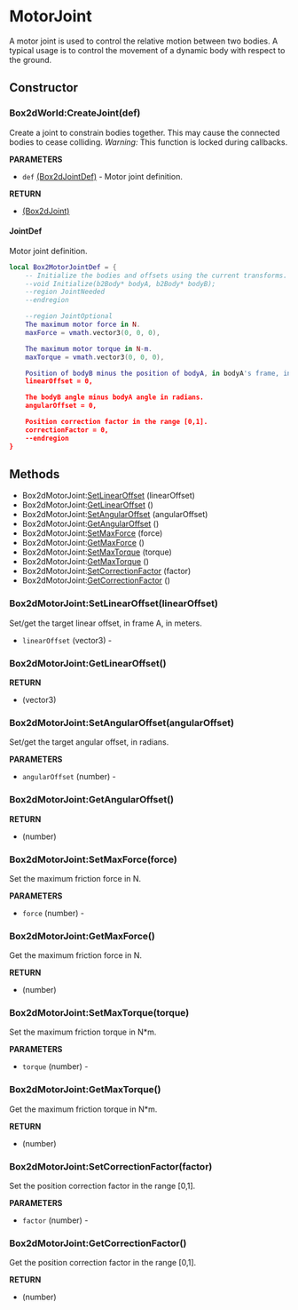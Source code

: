 # MotorJoint
A motor joint is used to control the relative motion
between two bodies. A typical usage is to control the movement
of a dynamic body with respect to the ground.

## Constructor

### Box2dWorld:CreateJoint(def)
Create a joint to constrain bodies together.
This may cause the connected bodies to cease colliding.
_Warning:_ This function is locked during callbacks.

**PARAMETERS**
* `def` [(Box2dJointDef)](../Joint.md) - Motor joint definition.

**RETURN**
* [(Box2dJoint)](../Joint.md)

#### JointDef
Motor joint definition.

```lua
local Box2MotorJointDef = {
    -- Initialize the bodies and offsets using the current transforms.
    --void Initialize(b2Body* bodyA, b2Body* bodyB);
    --region JointNeeded
    --endregion

    --region JointOptional
    The maximum motor force in N.
    maxForce = vmath.vector3(0, 0, 0),

    The maximum motor torque in N-m.
    maxTorque = vmath.vector3(0, 0, 0),

    Position of bodyB minus the position of bodyA, in bodyA's frame, in meters.
    linearOffset = 0,

    The bodyB angle minus bodyA angle in radians.
    angularOffset = 0,

    Position correction factor in the range [0,1].
    correctionFactor = 0,
    --endregion
}
```

## Methods

* Box2dMotorJoint:[SetLinearOffset](#box2dmotorjointsetlinearoffsetlinearoffset) (linearOffset)
* Box2dMotorJoint:[GetLinearOffset](#box2dmotorjointgetlinearoffset) ()
* Box2dMotorJoint:[SetAngularOffset](#box2dmotorjointsetangularoffsetangularoffset) (angularOffset)
* Box2dMotorJoint:[GetAngularOffset](#box2dmotorjointgetangularoffset) ()
* Box2dMotorJoint:[SetMaxForce](#box2dmotorjointsetmaxforceforce) (force)
* Box2dMotorJoint:[GetMaxForce](#box2dmotorjointgetmaxforce) ()
* Box2dMotorJoint:[SetMaxTorque](#box2dmotorjointsetmaxtorquetorque) (torque)
* Box2dMotorJoint:[GetMaxTorque](#box2dmotorjointgetmaxtorque) ()
* Box2dMotorJoint:[SetCorrectionFactor](#box2dmotorjointsetcorrectionfactorfactor) (factor)
* Box2dMotorJoint:[GetCorrectionFactor](#box2dmotorjointgetcorrectionfactor) ()

### Box2dMotorJoint:SetLinearOffset(linearOffset)
Set/get the target linear offset, in frame A, in meters.
* `linearOffset` (vector3) -

### Box2dMotorJoint:GetLinearOffset()

**RETURN**
* (vector3)

### Box2dMotorJoint:SetAngularOffset(angularOffset)
Set/get the target angular offset, in radians.

**PARAMETERS**
* `angularOffset` (number) -

### Box2dMotorJoint:GetAngularOffset()

**RETURN**
* (number)

### Box2dMotorJoint:SetMaxForce(force)
Set the maximum friction force in N.

**PARAMETERS**
* `force` (number) -

### Box2dMotorJoint:GetMaxForce()
Get the maximum friction force in N.

**RETURN**
* (number)

### Box2dMotorJoint:SetMaxTorque(torque)
Set the maximum friction torque in N*m.

**PARAMETERS**
* `torque` (number) -

### Box2dMotorJoint:GetMaxTorque()
Get the maximum friction torque in N*m.

**RETURN**
* (number)

### Box2dMotorJoint:SetCorrectionFactor(factor)
Set the position correction factor in the range [0,1].

**PARAMETERS**
* `factor` (number) -

### Box2dMotorJoint:GetCorrectionFactor()
Get the position correction factor in the range [0,1].

**RETURN**
* (number)
